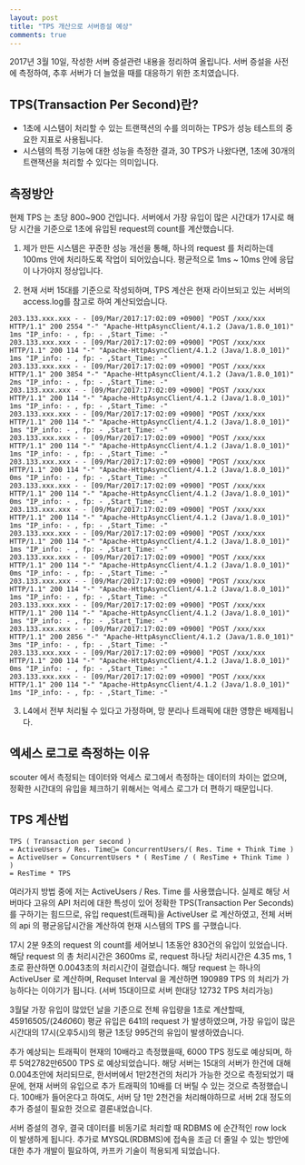 ```yaml
---
layout: post
title: "TPS 개산으로 서버증설 예상"
comments: true
---
```


2017년 3월 10일, 작성한 서버 증설관련 내용을 정리하여 올립니다.
서버 증설을 사전에 측정하여, 추후 서버가 더 늘었을 때를 대응하기 위한 조치였습니다.

TPS(Transaction Per Second)란?
---
- 1초에 시스템이 처리할 수 있는 트랜잭션의 수를 의미하는 TPS가 성능 테스트의 중요한 지표로 사용됩니다.
- 시스템의 특정 기능에 대한 성능을 측정한 결과, 30 TPS가 나왔다면, 1초에 30개의 트랜잭션을 처리할 수 있다는 의미입니다.


측정방안
---
현제 TPS 는 초당 800~900 건입니다.
서버에서 가장 유입이 많은 시간대가 17시로 해당 시간을 기준으로 1초에 유입된 request의 count를 계산했습니다.

1. 제가 만든 시스템은 꾸준한 성능 개선을 통해, 하나의 request 를 처리하는데 100ms 안에 처리하도록 작업이 되어있습니다.
평균적으로 1ms ~ 10ms 안에 응답이 나가야지 정상입니다.

2. 현재 서버 15대를 기준으로 작성되하며, TPS 계산은 현재 라이브되고 있는 서버의 access.log를 참고로 하여 계산되었습니다.
```
203.133.xxx.xxx - - [09/Mar/2017:17:02:09 +0900] "POST /xxx/xxx HTTP/1.1" 200 2554 "-" "Apache-HttpAsyncClient/4.1.2 (Java/1.8.0_101)" 1ms "IP_info: - , fp: - ,Start_Time: -"
203.133.xxx.xxx - - [09/Mar/2017:17:02:09 +0900] "POST /xxx/xxx HTTP/1.1" 200 114 "-" "Apache-HttpAsyncClient/4.1.2 (Java/1.8.0_101)" 1ms "IP_info: - , fp: - ,Start_Time: -"
203.133.xxx.xxx - - [09/Mar/2017:17:02:09 +0900] "POST /xxx/xxx HTTP/1.1" 200 3854 "-" "Apache-HttpAsyncClient/4.1.2 (Java/1.8.0_101)" 2ms "IP_info: - , fp: - ,Start_Time: -"
203.133.xxx.xxx - - [09/Mar/2017:17:02:09 +0900] "POST /xxx/xxx HTTP/1.1" 200 114 "-" "Apache-HttpAsyncClient/4.1.2 (Java/1.8.0_101)" 1ms "IP_info: - , fp: - ,Start_Time: -"
203.133.xxx.xxx - - [09/Mar/2017:17:02:09 +0900] "POST /xxx/xxx HTTP/1.1" 200 114 "-" "Apache-HttpAsyncClient/4.1.2 (Java/1.8.0_101)" 1ms "IP_info: - , fp: - ,Start_Time: -"
203.133.xxx.xxx - - [09/Mar/2017:17:02:09 +0900] "POST /xxx/xxx HTTP/1.1" 200 114 "-" "Apache-HttpAsyncClient/4.1.2 (Java/1.8.0_101)" 1ms "IP_info: - , fp: - ,Start_Time: -"
203.133.xxx.xxx - - [09/Mar/2017:17:02:09 +0900] "POST /xxx/xxx HTTP/1.1" 200 114 "-" "Apache-HttpAsyncClient/4.1.2 (Java/1.8.0_101)" 0ms "IP_info: - , fp: - ,Start_Time: -"
203.133.xxx.xxx - - [09/Mar/2017:17:02:09 +0900] "POST /xxx/xxx HTTP/1.1" 200 114 "-" "Apache-HttpAsyncClient/4.1.2 (Java/1.8.0_101)" 0ms "IP_info: - , fp: - ,Start_Time: -"
203.133.xxx.xxx - - [09/Mar/2017:17:02:09 +0900] "POST /xxx/xxx HTTP/1.1" 200 114 "-" "Apache-HttpAsyncClient/4.1.2 (Java/1.8.0_101)" 1ms "IP_info: - , fp: - ,Start_Time: -"
203.133.xxx.xxx - - [09/Mar/2017:17:02:09 +0900] "POST /xxx/xxx HTTP/1.1" 200 114 "-" "Apache-HttpAsyncClient/4.1.2 (Java/1.8.0_101)" 1ms "IP_info: - , fp: - ,Start_Time: -"
203.133.xxx.xxx - - [09/Mar/2017:17:02:09 +0900] "POST /xxx/xxx HTTP/1.1" 200 114 "-" "Apache-HttpAsyncClient/4.1.2 (Java/1.8.0_101)" 0ms "IP_info: - , fp: - ,Start_Time: -"
203.133.xxx.xxx - - [09/Mar/2017:17:02:09 +0900] "POST /xxx/xxx HTTP/1.1" 200 114 "-" "Apache-HttpAsyncClient/4.1.2 (Java/1.8.0_101)" 1ms "IP_info: - , fp: - ,Start_Time: -"
203.133.xxx.xxx - - [09/Mar/2017:17:02:09 +0900] "POST /xxx/xxx HTTP/1.1" 200 114 "-" "Apache-HttpAsyncClient/4.1.2 (Java/1.8.0_101)" 1ms "IP_info: - , fp: - ,Start_Time: -"
203.133.xxx.xxx - - [09/Mar/2017:17:02:09 +0900] "POST /xxx/xxx HTTP/1.1" 200 2856 "-" "Apache-HttpAsyncClient/4.1.2 (Java/1.8.0_101)" 3ms "IP_info: - , fp: - ,Start_Time: -"
203.133.xxx.xxx - - [09/Mar/2017:17:02:09 +0900] "POST /xxx/xxx HTTP/1.1" 200 114 "-" "Apache-HttpAsyncClient/4.1.2 (Java/1.8.0_101)" 0ms "IP_info: - , fp: - ,Start_Time: -"
203.133.xxx.xxx - - [09/Mar/2017:17:02:09 +0900] "POST /xxx/xxx HTTP/1.1" 200 114 "-" "Apache-HttpAsyncClient/4.1.2 (Java/1.8.0_101)" 1ms "IP_info: - , fp: - ,Start_Time: -"
```

3. L4에서 전부 처리될 수 있다고 가정하며, 망 분리나 트래픽에 대한 영향은 배제됩니다.

엑세스 로그로 측정하는 이유
----
scouter 에서 측정되는 데이터와 억세스 로그에서 측정하는 데이터의 차이는 없으며, 정확한 시간대의 유입을 체크하기 위해서는 억세스 로그가 더 편하기 때문입니다.


TPS 계산법
---
```
TPS ( Transaction per second )
= ActiveUsers / Res. Time= ConcurrentUsers/( Res. Time + Think Time )
= ActiveUser = ConcurrentUsers * ( ResTime / ( ResTime + Think Time ) )
= ResTime * TPS
```
여러가지 방법 중에 저는 ActiveUsers / Res. Time 를 사용했습니다.
실제로 해당 서버마다 고유의 API 처리에 대한 특성이 있어 정확한 TPS(Transaction Per Seconds)를 구하기는 힘드므로, 유입 request(트래픽)을 ActiveUser 로 계산하였고, 전체 서버의 api 의 평균응답시간을 계산하여 현재 시스템의 TPS 를 구했습니다.

17시 2분 9초의 request 의 count를 세어보니 1초동안 830건의 유입이 있었습니다.
해당 request 의 총 처리시간은 3600ms 로, request 하나당 처리시간은 4.35 ms, 1초로 환산하면 0.0043초의 처리시간이 걸렸습니다.
해당 request 는 하나의 ActiveUser 로 계산하며, Requset Interval 을 계산하면 190989 TPS 의 처리가 가능하다는 이야기가 됩니다. (서버 15대이므로 서버 한대당 12732 TPS 처리가능)

3월달 가장 유입이 많았던 날을 기준으로 전체 유입량을 1초로 계산할때,
45916505/(24*60*60) 평균 유입은 641의 request 가 발생하였으며,
가장 유입이 많은 시간대의 17시(오후5시)의 평균 1초당 995건의 유입이 발생하였습니다.

추가 예상되는 트래픽이 현재의 10배라고 측정했을때, 6000 TPS 정도로 예상되며, 하루 5억2782만6500 TPS 로 예상되었습니다.
해당 서버는 15대의 서버가 한건에 대해 0.004초안에 처리되므로,
한서버에서 1만2천건의 처리가 가능한 것으로 측정되었기 때문에, 현재 서버의 유입으로 추가 트래픽의 10배를 더 버틸 수 있는 것으로 측정했습니다.
100배가 들어온다고 하여도, 서버 당 1만 2천건을 처리해야하므로 서버 2대 정도의 추가 증설이 필요한 것으로 결론내었습니다.


서버 증설의 경우, 결국 데이터를 비동기로 처리할 때 RDBMS 에 순간적인 row lock 이 발생하게 됩니다. 
추가로 MYSQL(RDBMS)에 접속을 조금 더 줄일 수 있는 방안에 대한 추가 개발이 필요하여, 카프카 기술이 적용되게 되었습니다.
